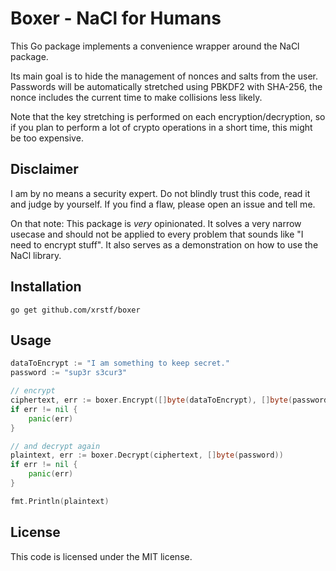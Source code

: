 Boxer - NaCl for Humans
=======================

This Go package implements a convenience wrapper around the NaCl package.

Its main goal is to hide the management of nonces and salts from the user.
Passwords will be automatically stretched using PBKDF2 with SHA-256, the
nonce includes the current time to make collisions less likely.

Note that the key stretching is performed on each encryption/decryption, so
if you plan to perform a lot of crypto operations in a short time, this might
be too expensive.

Disclaimer
----------

I am by no means a security expert. Do not blindly trust this code, read it
and judge by yourself. If you find a flaw, please open an issue and tell me.

On that note: This package is *very* opinionated. It solves a very narrow
usecase and should not be applied to every problem that sounds like "I need
to encrypt stuff". It also serves as a demonstration on how to use the NaCl
library.

Installation
------------

```
go get github.com/xrstf/boxer
```

Usage
-----

```go
dataToEncrypt := "I am something to keep secret."
password := "sup3r s3cur3"

// encrypt
ciphertext, err := boxer.Encrypt([]byte(dataToEncrypt), []byte(password))
if err != nil {
	panic(err)
}

// and decrypt again
plaintext, err := boxer.Decrypt(ciphertext, []byte(password))
if err != nil {
	panic(err)
}

fmt.Println(plaintext)
```

License
-------

This code is licensed under the MIT license.
